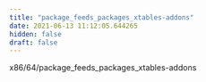 ```yaml
---
title: "package_feeds_packages_xtables-addons"
date: 2021-06-13 11:12:05.644265
hidden: false
draft: false
---
```


x86/64/package_feeds_packages_xtables-addons

